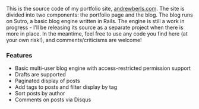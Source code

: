 This is the source code of my portfolio site, [andrewberls.com](http://www.andrewberls.com). The site is divided into two components: the portfolio page and the blog. The blog runs on Sutro, a basic blog engine written in Rails. The engine is still a work in progress - I'll be releasing its source as a separate project when there is more in place. In the meantime, feel free to use any code you find here (at your own risk!), and comments/criticisms are welcome!

### Features
* Basic multi-user blog engine with access-restricted permission support
* Drafts are supported
* Paginated display of posts
* Add tags to posts and filter display by tag
* Sort posts by author
* Comments on posts via Disqus
